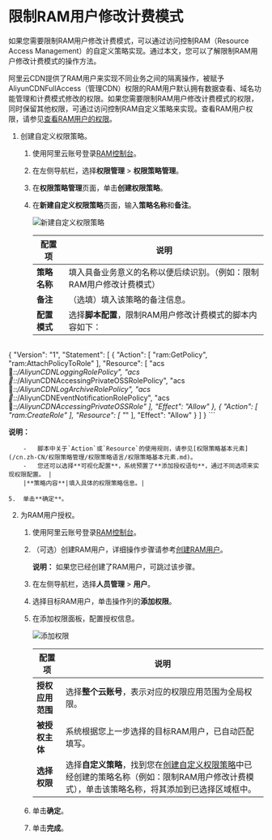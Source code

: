 # 限制RAM用户修改计费模式

如果您需要限制RAM用户修改计费模式，可以通过访问控制RAM（Resource Access Management）的自定义策略实现。通过本文，您可以了解限制RAM用户修改计费模式的操作方法。

阿里云CDN提供了RAM用户来实现不同业务之间的隔离操作，被赋予AliyunCDNFullAccess（管理CDN）权限的RAM用户默认拥有数据查看、域名功能管理和计费模式修改的权限。如果您需要限制RAM用户修改计费模式的权限，同时保留其他权限，可通过访问控制RAM自定义策略来实现。查看RAM用户权限，请参见[查看RAM用户的权限](/cn.zh-CN/用户管理/授权管理/查看RAM用户的权限.md)。

1.  创建自定义权限策略。

    1.  使用阿里云账号登录[RAM控制台](https://signin.aliyun.com/1212365956692947.onaliyun.com/login.htm?callback=https%3A%2F%2Fram.console.aliyun.com%2F&accounttraceid=d5ca38cd6caf4a98932e70596631ed7codid&cspNonce=Gn0uvC6Rz7&oauth_callback=https%3A%2F%2Fram.console.aliyun.com%2F&spma=a2c44&spmb=11131515#/main)。
    2.  在左侧导航栏，选择**权限管理** \> **权限策略管理**。
    3.  在**权限策略管理**页面，单击**创建权限策略**。
    4.  在**新建自定义权限策略**页面，输入**策略名称**和**备注**。

        ![新建自定义权限策略](https://static-aliyun-doc.oss-accelerate.aliyuncs.com/assets/img/zh-CN/3497993261/p284575.png)

        |配置项|说明|
        |---|--|
        |**策略名称**|填入具备业务意义的名称以便后续识别。（例如：限制RAM用户修改计费模式）|
        |**备注**|（选填）填入该策略的备注信息。|
        |**配置模式**|选择**脚本配置**，限制RAM用户修改计费模式的脚本内容如下：

        ```
{
    "Version": "1",
    "Statement": [
        {
            "Action": [
                "ram:GetPolicy",
                "ram:AttachPolicyToRole"
            ],
            "Resource": [
                "acs:ram:*:*:*/AliyunCDNLoggingRolePolicy",
                "acs:ram:*:*:*/AliyunCDNAccessingPrivateOSSRolePolicy",
                "acs:ram:*:*:*/AliyunCDNLogArchiveRolePolicy",
                "acs:ram:*:*:*/AliyunCDNEventNotificationRolePolicy",
                "acs:ram:*:*:*/AliyunCDNAccessingPrivateOSSRole"
            ],
            "Effect": "Allow"
        },
        {
            "Action": [
                "ram:CreateRole"
            ],
            "Resource": [
                "*"
            ],
            "Effect": "Allow"
        }
    ]
}
        ```

**说明：**

        -   脚本中关于`Action`或`Resource`的使用规则，请参见[权限策略基本元素](/cn.zh-CN/权限策略管理/权限策略语言/权限策略基本元素.md)。
        -   您还可以选择**可视化配置**，系统预置了**添加授权语句**，通过不同选项来实现权限配置。 |
        |**策略内容**|填入具体的权限策略信息。|

    5.  单击**确定**。
2.  为RAM用户授权。

    1.  使用阿里云账号登录[RAM控制台](https://signin.aliyun.com/1212365956692947.onaliyun.com/login.htm?callback=https%3A%2F%2Fram.console.aliyun.com%2F&accounttraceid=d5ca38cd6caf4a98932e70596631ed7codid&cspNonce=Gn0uvC6Rz7&oauth_callback=https%3A%2F%2Fram.console.aliyun.com%2F&spma=a2c44&spmb=11131515#/main)。
    2.  （可选）创建RAM用户，详细操作步骤请参考[创建RAM用户](/cn.zh-CN/用户管理/基本操作/创建RAM用户.md)。

        **说明：** 如果您已经创建了RAM用户，可跳过该步骤。

    3.  在左侧导航栏，选择**人员管理** \> **用户**。
    4.  选择目标RAM用户，单击操作列的**添加权限**。
    5.  在添加权限面板，配置授权信息。

        ![添加权限](https://static-aliyun-doc.oss-accelerate.aliyuncs.com/assets/img/zh-CN/3497993261/p284519.png)

        |配置项|说明|
        |---|--|
        |**授权应用范围**|选择**整个云账号**，表示对应的权限应用范围为全局权限。 |
        |**被授权主体**|系统根据您上一步选择的目标RAM用户，已自动匹配填写。|
        |**选择权限**|选择**自定义策略**，找到您在[创建自定义权限策略](#step_p1e_k73_sfs)中已经创建的策略名称（例如：限制RAM用户修改计费模式），单击该策略名称，将其添加到已选择区域框中。 |

    6.  单击**确定**。
    7.  单击**完成**。

